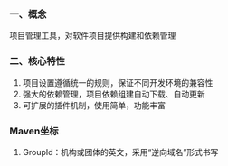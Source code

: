 ### 一、概念
项目管理工具，对软件项目提供构建和依赖管理
### 二、核心特性
1. 项目设置遵循统一的规则，保证不同开发环境的兼容性
2. 强大的依赖管理，项目依赖组建自动下载、自动更新
3. 可扩展的插件机制，使用简单，功能丰富
### Maven坐标
1. GroupId：机构或团体的英文，采用“逆向域名”形式书写